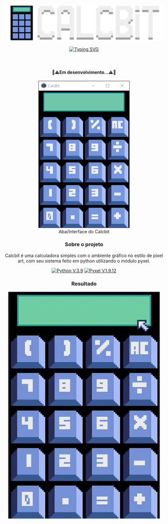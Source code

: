 <div align="center">
<header>
<img src="img/calcbit icon.png" type="image/png" alt="Calcbit Icon">

[![Typing SVG](https://readme-typing-svg.herokuapp.com?font=Terminus&pause=100&center=verdadeiro&vCenter=falso&repeat=verdadeiro&width=230&lines=Calculadora+Simples)](https://git.io/typing-svg)
</header>

<div>
  <h4>🚧⚠️Em desenvolvimento...⚠️🚧</h4>
  <figure>
    <img src="img/interface.png" type="image/png" alt="Interface do Calcbit"></br>
    <figcaption>Aba/Interface do Calcbit</figcaption>
  </figure>
</div>

<div>
  <h3>Sobre o projeto</h3>
  <p>Calcbit é uma calculadora simples com o ambiente gráfico no estilo de pixel art, com seu sistema feito em python utilizando o módulo pyxel.</p>
  <p>
    <a href="https://www.python.org/">
      <img src="https://img.shields.io/badge/Python-3776AB?style=for-the-badge&logo=python&logoColor=white" alt="Python V.3.9" ></a>
    <a href="https://github.com/kitao/pyxel">
      <img src="https://img.shields.io/badge/Pyxel-v1.9.12-blue?style=for-the-badge&logo=python&logoColor=white" alt="Pyxel V.1.9.12" ></a>
  </p>
</div>

<div>
  <h3>Resultado</h3>
  <img src="img/Calcbit.gif" type="image/gif" alt="Calcbit gif">
</div>
</div>
